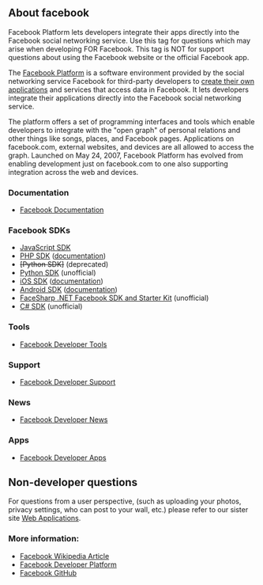 ## About facebook

Facebook Platform lets developers integrate their apps directly into the Facebook social networking service. Use this tag for questions which may arise when developing FOR Facebook. This tag is NOT for support questions about using the Facebook website or the official Facebook app.

The [Facebook Platform](http://developers.facebook.com) is a software environment provided by the social networking service Facebook for third-party developers to [create their own applications](http://developers.facebook.com/docs/) and services that access data in Facebook. It lets developers integrate their applications directly into the Facebook social networking service.

The platform offers a set of programming interfaces and tools which enable developers to integrate with the "open graph" of personal relations and other things like songs, places, and Facebook pages. Applications on facebook.com, external websites, and devices are all allowed to access the graph. Launched on May 24, 2007, Facebook Platform has evolved from enabling development just on facebook.com to one also supporting integration across the web and devices.

### Documentation

*   [Facebook Documentation](http://developers.facebook.com/docs/)

### Facebook SDKs

*   [JavaScript SDK](http://developers.facebook.com/docs/reference/javascript/)
*   [PHP SDK](https://github.com/facebook/facebook-php-sdk) ([documentation](https://developers.facebook.com/docs/reference/php/))
*   <strike>[Python SDK]</strike> (deprecated)
*   [Python SDK](https://github.com/pythonforfacebook/facebook-sdk/) (unofficial)
*   [iOS SDK](https://github.com/facebook/facebook-ios-sdk/) ([documentation](http://developers.facebook.com/docs/reference/iossdk/))
*   [Android SDK](https://github.com/facebook/facebook-android-sdk) ([documentation](http://developers.facebook.com/docs/reference/androidsdk/))
*   [FaceSharp .NET Facebook SDK and Starter Kit](http://facesharp.codeplex.com/) (unofficial)
*   [C# SDK](https://github.com/facebook-csharp-sdk) (unofficial)

### Tools

*   [Facebook Developer Tools](http://developers.facebook.com/tools/)

### Support

*   [Facebook Developer Support](https://developers.facebook.com/support/)

### News

*   [Facebook Developer News](https://developers.facebook.com/blog/)

### Apps

*   [Facebook Developer Apps](https://developers.facebook.com/apps/)

## Non-developer questions

For questions from a user perspective, (such as uploading your photos, privacy settings, who can post to your wall, etc.) please refer to our sister site [Web Applications](http://webapps.stackexchange.com/tags/facebook/info).

### More information:

*   [Facebook Wikipedia Article](http://en.wikipedia.org/wiki/Facebook)
*   [Facebook Developer Platform](http://en.wikipedia.org/wiki/Facebook_Platform)
*   [Facebook GitHub](https://github.com/facebook)